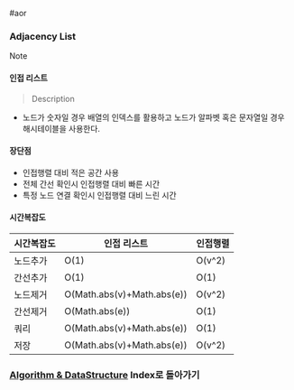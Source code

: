 #aor 
### Adjacency List
>[!note]
>#### 인접 리스트
>
>>Description

- 노드가 숫자일 경우 배열의 인덱스를 활용하고 노드가 알파벳 혹은 문자열일 경우 해시테이블을 사용한다.

#### 장단점
- 인접행렬 대비 적은 공간 사용
- 전체 간선 확인시 인접행렬 대비 빠른 시간
- 특정 노드 연결 확인시 인접행렬 대비 느린 시간
#### 시간복잡도
| 시간복잡도 | 인접 리스트 | 인접행렬 |
|---|---|---|
| 노드추가 | O(1) | O(v^2) |
| 간선추가 | O(1) | O(1) |
| 노드제거 | O(Math.abs(v)+Math.abs(e)) | O(v^2) |
| 간선제거 | O(Math.abs(e)) | O(1) |
| 쿼리 | O(Math.abs(v)+Math.abs(e)) | O(1) |
| 저장 | O(Math.abs(v)+Math.abs(e)) | O(v^2) |
### [Algorithm & DataStructure](../../../Dev-Index/Algorithm%20&%20DataStructure.md) Index로 돌아가기